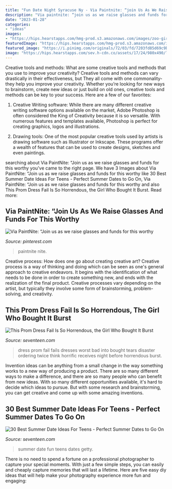 ```yaml
---
title: "Fun Date Night Syracuse Ny - Via Paintnite: “join Us As We Raise Glasses And Funds For This Worthy"
description: "Via paintnite: “join us as we raise glasses and funds for this worthy"
date: "2023-01-28"
categories:
- "ideas"
images:
- "https://hips.hearstapps.com/hmg-prod.s3.amazonaws.com/images/zoo-giraffe-1525288965.jpg?crop=1xw:1xh;center,top&amp;resize=480:*"
featuredImage: "https://hips.hearstapps.com/hmg-prod.s3.amazonaws.com/images/zoo-giraffe-1525288965.jpg?crop=1xw:1xh;center,top&amp;resize=480:*"
featured_image: "https://i.pinimg.com/originals/72/03/fd/7203fd85d69c9b4a7eb458e1ce16ae0a.jpg"
image: "https://hips.hearstapps.com/sev.h-cdn.co/assets/17/24/980x490/landscape-1497374066-prom-dress-fail.jpg?resize=768:*"
---
```



Creative tools and methods: What are some creative tools and methods that you use to improve your creativity?
Creative tools and methods can vary drastically in their effectiveness, but They all come with one commonality- they help you improve your creativity. Whether you’re looking for new ways to brainstorm, create new ideas or just build on old ones, creative tools and methods can be key to your success. Here are a few of our favorites: 
1. Creative Writing software: While there are many different creative writing software options available on the market, Adobe Photoshop is often considered the King of Creativity because it is so versatile. With numerous features and templates available, Photoshop is perfect for creating graphics, logos and illustrations.

2. Drawing tools: One of the most popular creative tools used by artists is drawing software such as Illustrator or Inkscape. These programs offer a wealth of features that can be used to create designs, sketches and even paintings.

	

		
searching about Via PaintNite: “Join us as we raise glasses and funds for this worthy you've came to the right page. We have 3 Images about Via PaintNite: “Join us as we raise glasses and funds for this worthy like 30 Best Summer Date Ideas For Teens - Perfect Summer Dates to Go On, Via PaintNite: “Join us as we raise glasses and funds for this worthy and also This Prom Dress Fail Is So Horrendous, the Girl Who Bought It Burst. Read more:
		
    
## Via PaintNite: “Join Us As We Raise Glasses And Funds For This Worthy

<img loading=lazy src="https://i.pinimg.com/originals/72/03/fd/7203fd85d69c9b4a7eb458e1ce16ae0a.jpg" onerror="this.onerror=null;this.src='https://tse4.mm.bing.net/th?id=OIP.xBifIksewVeGEqnDCynonAAAAA&amp;pid=15.1';" alt="Via PaintNite: “Join us as we raise glasses and funds for this worthy">

_Source: pinterest.com_

>paintnite nite. 

	

Creative process: How does one go about creating creative art?
Creative process is a way of thinking and doing which can be seen as one's general approach to creative endeavors. It begins with the identification of what needs to be done in order to create something new, and ends with the realization of the final product. Creative processes vary depending on the artist, but typically they involve some form of brainstorming, problem-solving, and creativity.

    
## This Prom Dress Fail Is So Horrendous, The Girl Who Bought It Burst

<img loading=lazy src="https://hips.hearstapps.com/sev.h-cdn.co/assets/17/24/980x490/landscape-1497374066-prom-dress-fail.jpg?resize=768:*" onerror="this.onerror=null;this.src='https://tse4.mm.bing.net/th?id=OIP.uk0w8BnNdiiFjlifCCXh9wHaDt&amp;pid=15.1';" alt="This Prom Dress Fail Is So Horrendous, the Girl Who Bought It Burst">

_Source: seventeen.com_

>dress prom fail fails dresses worst bad into bought tears disaster ordering twice think horrific receives night before horrendous burst. 

	

Invention ideas can be anything from a small change in the way something works to a new way of producing a product. There are so many different ways to make a difference, and there are so many people who can benefit from new ideas. With so many different opportunities available, it's hard to decide which ideas to pursue. But with some research and brainstorming, you can get creative and come up with some amazing inventions.

    
## 30 Best Summer Date Ideas For Teens - Perfect Summer Dates To Go On

<img loading=lazy src="https://hips.hearstapps.com/hmg-prod.s3.amazonaws.com/images/zoo-giraffe-1525288965.jpg?crop=1xw:1xh;center,top&amp;resize=480:*" onerror="this.onerror=null;this.src='https://tse2.mm.bing.net/th?id=OIP.KhwAzRmIH7Yk5BU3VRYl5wHaLH&amp;pid=15.1';" alt="30 Best Summer Date Ideas For Teens - Perfect Summer Dates to Go On">

_Source: seventeen.com_

>summer date fun teens dates getty. 

	

There is no need to spend a fortune on a professional photographer to capture your special moments. With just a few simple steps, you can easily and cheaply capture memories that will last a lifetime. Here are five easy diy ideas that will help make your photography experience more fun and engaging:

